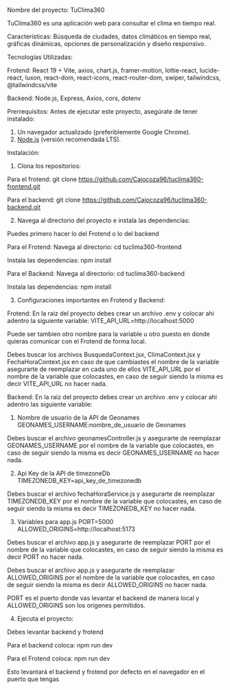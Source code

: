 Nombre del proyecto: TuClima360

TuClima360 es una aplicación web para consultar el clima en tiempo real.

Características:
Búsqueda de ciudades, datos climáticos en tiempo real, gráficas dinámicas, opciones de personalización y diseño responsivo.

Tecnologías Utilizadas:

Frotend:
React 19 + Vite, axios, chart.js, framer-motion, lottie-react, lucide-react, luxon, react-dom, react-icons, react-router-dom, swiper, tailwindcss, @tailwindcss/vite

Backend:
Node.js, Express, Axios, cors, dotenv

Prerrequisitos:
Antes de ejecutar este proyecto, asegúrate de tener instalado: 
1. Un navegador actualizado (preferiblemente Google Chrome).
2. [Node.js](https://nodejs.org/) (versión recomendada LTS).

Instalación:
1. Clona los repositorios:

Para el frotend:
git clone https://github.com/Cajocoza96/tuclima360-frontend.git  

Para el backend:
git clone https://github.com/Cajocoza96/tuclima360-backend.git

2. Navega al directorio del proyecto e instala las dependencias:

Puedes primero hacer lo del Frotend o lo del backend

Para el Frotend:
Navega al directorio: 
cd tuclima360-frontend

Instala las dependencias:
npm install

Para el Backend:
Navega al directorio:
cd tuclima360-backend

Instala las dependencias:
npm install 

3. Configuraciones importantes en Frotend y Backend:

Frotend:
En la raiz del proyecto debes crear un archivo .env y colocar ahi adentro la siguiente variable:
VITE_API_URL=http://localhost:5000 

Puede ser tambien otro nombre para la variable u otro puesto en donde quieras comunicar con el Frotend de forma local.

Debes buscar los archivos BusquedaContext.jsx, ClimaContext.jsx y FechaHoraContext.jsx en caso de que cambiastes el nombre de la variable asegurarte de reemplazar en cada uno de ellos VITE_API_URL por el nombre de la variable que colocastes, en caso de seguir siendo la misma es decir VITE_API_URL no hacer nada.

Backend:
En la raiz del proyecto debes crear un archivo .env y colocar ahi adentro las siguiente variable:

1. Nombre de usuario de la API de Geonames
GEONAMES_USERNAME:nombre_de_usuario de Geonames

Debes buscar el archivo geonamesController.js y asegurarte de reemplazar GEONAMES_USERNAME por el nombre de la variable que colocastes, en caso de seguir siendo la misma es decir GEONAMES_USERNAME no hacer nada.

2. Api Key de la API de timezoneDb
TIMEZONEDB_KEY=api_key_de_timezonedb

Debes buscar el archivo fechaHoraService.js y asegurarte de reemplazar TIMEZONEDB_KEY por el nombre de la variable que colocastes, en caso de seguir siendo la misma es decir TIMEZONEDB_KEY no hacer nada.

3. Variables para app.js
PORT=5000 
ALLOWED_ORIGINS=http://localhost:5173

Debes buscar el archivo app.js y asegurarte de reemplazar PORT por el nombre de la variable que colocastes, en caso de seguir siendo la misma es decir PORT no hacer nada.

Debes buscar el archivo app.js y asegurarte de reemplazar ALLOWED_ORIGINS por el nombre de la variable que colocastes, en caso de seguir siendo la misma es decir ALLOWED_ORIGINS no hacer nada.

PORT es el puerto donde vas levantar el backend de manera local y ALLOWED_ORIGINS son los origenes permitidos.

4. Ejecuta el proyecto:

Debes levantar backend y frotend

Para el backend coloca:
npm run dev

Para el Frotend coloca:
npm run dev

Esto levantará el backend y frotend por defecto en el navegador en el puerto que tengas 

